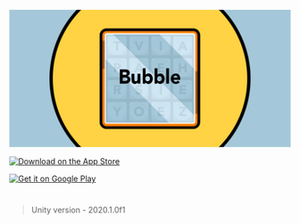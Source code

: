 ![](https://github.com/dhruvnps/Bubble/blob/master/Assets/feature.png)

<p float="left">
<a href="https://apps.apple.com/us/app/bubble-word-game/id1564999818?itsct=apps_box_badge&amp;itscg=30200"><img src="https://tools.applemediaservices.com/api/badges/download-on-the-app-store/black/en-us?size=250x83&amp;releaseDate=1620000000&h=0f6b8aa92000e9304c3218508a27a3fc" alt="Download on the App Store" height="40px"></a>

<a href='https://play.google.com/store/apps/details?id=com.DNPStudios.Boggle&pcampaignid=pcampaignidMKT-Other-global-all-co-prtnr-py-PartBadge-Mar2515-1'><img alt='Get it on Google Play' src='https://upload.wikimedia.org/wikipedia/commons/7/78/Google_Play_Store_badge_EN.svg' height="40px"/></a>
</p>
  
#

> Unity version - 2020.1.0f1
